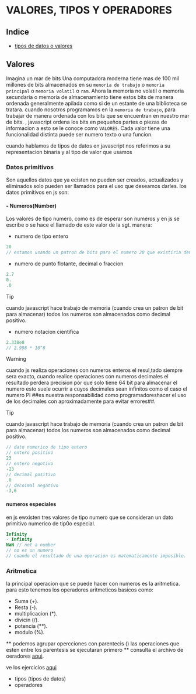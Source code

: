 # VALORES, TIPOS Y OPERADORES
## Indice
- [tipos de datos o valores](#valores)
## Valores
Imagina un mar de bits
Una computadora moderna tiene mas de 100 mil millones de bits almacenados en su `memoria de trabajo` o `memoria principal` o `memoria volatil` o `ram`.
Ahora la memoria no volatil o memoria secundaria o memoria de almacenamiento tiene estos bits de manera ordenada generalmente apilada como si de un estante de una biblioteca se tratara.
cuando nosotros programamos en la `memoria de trabajo`, para trabajar de manera ordenada con los bits que se encuentran en nuestro mar de bits. , javascript ordena los bits en pequeños partes o piezas de informacion a esto se le conoce como `VALORES`. 
Cada valor tiene una funcionalidad distinta puede ser numero texto o una funcion.

cuando hablamos de tipos de datos en javascript nos referimos a su representacion binaria y al tipo de valor que usamos

### Datos primitivos
Son aquellos datos que ya ecisten no pueden ser creados, actualizados y eliminados solo pueden ser llamados para el uso que deseamos darles.
los datos primitivos en js son:
#### - Numeros(Number)
Los valores de tipo numero, como es de esperar son numeros y en js se escribe o se hace el llamado de este valor de la sgt. manera:
- numero de tipo entero 
```js
20
// estamos usando un patron de bits para el numero 20 que existiria dentro de la memoria de trabajo 
```
- numero de punto flotante, decimal o fraccion
```js
2.7 
0.
.0
```
> [!TIP]
> cuando javascript hace trabajo de memoria (cuando crea un patron de bit para almacenar) todos los numeros son almacenados como decimal positivo.
- numero notacion cientifica
```js
2.338e8
// 2.998 * 10^8
```
>[!WARNING]
>cuando js realiza operaciones con numeros enteros el resul,tado siempre sera exacto, cuando realice operaciones con numeros decimales el resultado perdera precision pór que solo tiene 64 bit para almacenar el numero esto suele ocurrir a cuyos decimales sean infinitos como el caso el numero PI ##es nuestra responsabilidad como programadoreshacer el uso de los decimales con aproximadamente para evitar errores##.

> [!TIP]
> cuando javascript hace trabajo de memoria (cuando crea un patron de bit para almacenar) todos los numeros son almacenados como decimal positivo.
```js
// dato numerico de tipo entero
// entero positivo 
23
// entero negotivo
-23
// decimal positivo
.0
// decoimal negativo
-3,6
```
#### numeros especiales
en js ewxisten tres valores de tipo numero que se consideran un dato primitivo numerico de tip0o especial.

``` js
Infinity
- Infinity
NaN // not a number
// no es un numero
// cuando el resultado de una operacion es matematicamente imposible.
```
### Aritmetica
la principal operacion que se puede hacer con numeros es la aritmetica.
para esto tenemos los operadores aritmeticos basicos como:
- Suma (+).
- Resta (-).
- multiplicacion (*).
- divicin (/).
- potencia (**).
- modulo (%).

** podemos agrupar opercciones con parentecis () las operaciones que esten entre los parentesis se ejecutaran primero **
consulta el archivo de oeradores [aqui](./operadores.js]).

ve los ejercicios [aqui](./ejercicios.js)

- tipos (tipos de datos)
- operadores